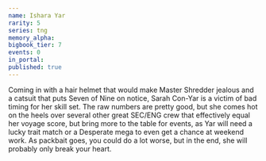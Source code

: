 ```yaml
---
name: Ishara Yar
rarity: 5
series: tng
memory_alpha:
bigbook_tier: 7
events: 0
in_portal:
published: true
---
```


Coming in with a hair helmet that would make Master Shredder jealous and a catsuit that puts Seven of Nine on notice, Sarah Con-Yar is a victim of bad timing for her skill set. The raw numbers are pretty good, but she comes hot on the heels over several other great SEC/ENG crew that effectively equal her voyage score, but bring more to the table for events, as Yar will need a lucky trait match or a Desperate mega to even get a chance at weekend work. As packbait goes, you could do a lot worse, but in the end, she will probably only break your heart.
